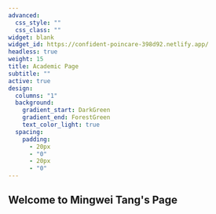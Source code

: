 ```yaml
---
advanced:
  css_style: ""
  css_class: ""
widget: blank
widget_id: https://confident-poincare-398d92.netlify.app/
headless: true
weight: 15
title: Academic Page
subtitle: ""
active: true
design:
  columns: "1"
  background:
    gradient_start: DarkGreen
    gradient_end: ForestGreen
    text_color_light: true
  spacing:
    padding:
      - 20px
      - "0"
      - 20px
      - "0"
---
```

## Welcome to Mingwei Tang's Page